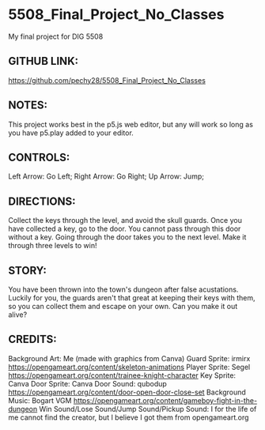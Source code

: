 # 5508_Final_Project_No_Classes
My final project for DIG 5508

GITHUB LINK:
---------------------
https://github.com/pechy28/5508_Final_Project_No_Classes


NOTES:
---------------------
This project works best in the p5.js web editor, but any will work so long as you have p5.play added to your editor.

CONTROLS:
----------------------
Left Arrow: Go Left;
Right Arrow: Go Right;
Up Arrow: Jump;


DIRECTIONS:
---------------------
Collect the keys through the level, and avoid the skull guards. Once you have collected a key, go to the door. You cannot pass through this door without a key. Going through the door takes you to the next level. Make it through three levels to win!


STORY:
---------------------
You have been thrown into the town's dungeon after false acustations. Luckily for you, the guards aren't that great at keeping their keys with them, so you can collect them and escape on your own. Can you make it out alive?


CREDITS:
---------------------
Background Art: Me (made with graphics from Canva)
Guard Sprite: irmirx https://opengameart.org/content/skeleton-animations
Player Sprite: Segel https://opengameart.org/content/trainee-knight-character
Key Sprite: Canva
Door Sprite: Canva
Door Sound: qubodup https://opengameart.org/content/door-open-door-close-set
Background Music: Bogart VGM https://opengameart.org/content/gameboy-fight-in-the-dungeon
Win Sound/Lose Sound/Jump Sound/Pickup Sound: I for the life of me cannot find the creator, but I believe I got them from opengameart.org
